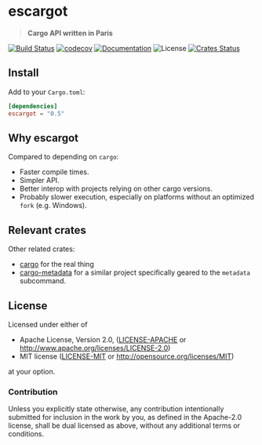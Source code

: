 # escargot

> **Cargo API written in Paris**

[![Build Status](https://dev.azure.com/crate-ci/crate-ci/_apis/build/status/escargot?branchName=master)](https://dev.azure.com/crate-ci/crate-ci/_build/latest?definitionId=5&branchName=master)
[![codecov](https://codecov.io/gh/crate-ci/escargot/branch/master/graph/badge.svg)](https://codecov.io/gh/crate-ci/escargot)
[![Documentation](https://img.shields.io/badge/docs-master-blue.svg)][Documentation]
![License](https://img.shields.io/crates/l/escargot.svg)
[![Crates Status](https://img.shields.io/crates/v/escargot.svg)](https://crates.io/crates/escargot)

## Install

Add to your `Cargo.toml`:

```toml
[dependencies]
escargot = "0.5"
```

## Why escargot

Compared to depending on `cargo`:
- Faster compile times.
- Simpler API.
- Better interop with projects relying on other cargo versions.
- Probably slower execution, especially on platforms without an optimized `fork` (e.g. Windows).

## Relevant crates

Other related crates:
* [cargo](https://crates.io/crates/cargo) for the real thing
* [cargo-metadata](https://crates.io/crates/cargo_metadata) for a similar project specifically geared to the `metadata` subcommand.

## License

Licensed under either of

 * Apache License, Version 2.0, ([LICENSE-APACHE](LICENSE-APACHE) or http://www.apache.org/licenses/LICENSE-2.0)
 * MIT license ([LICENSE-MIT](LICENSE-MIT) or http://opensource.org/licenses/MIT)

at your option.

### Contribution

Unless you explicitly state otherwise, any contribution intentionally
submitted for inclusion in the work by you, as defined in the Apache-2.0
license, shall be dual licensed as above, without any additional terms or
conditions.

[Crates.io]: https://crates.io/crates/escargot
[Documentation]: https://docs.rs/escargot
